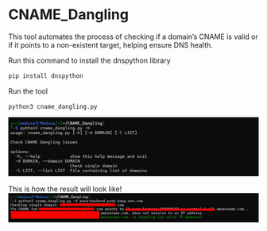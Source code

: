 # CNAME_Dangling
This tool automates the process of checking if a domain’s CNAME is valid or if it points to a non-existent target, helping ensure DNS health.

Run this command to install the dnspython library

```bash
pip install dnspython
```

Run the tool
```
python3 cname_dangling.py
```

![](https://github.com/medusa0xf/CNAME_Dangling/blob/master/help.png)

This is how the result will look like!
![](https://github.com/medusa0xf/CNAME_Dangling/blob/master/issue.png)

